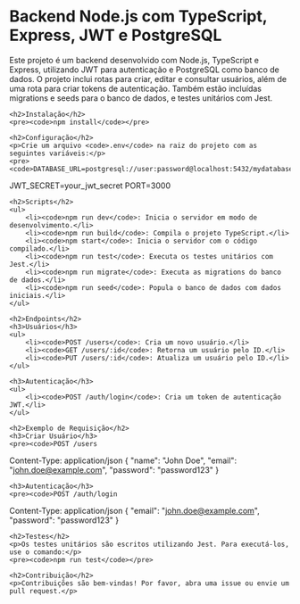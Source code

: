 <!DOCTYPE html>
<html lang="en">
<head>
    <meta charset="UTF-8">
    <meta name="viewport" content="width=device-width, initial-scale=1.0">
</head>
<body>
    <h1>Backend Node.js com TypeScript, Express, JWT e PostgreSQL</h1>
    <p>Este projeto é um backend desenvolvido com Node.js, TypeScript e Express, utilizando JWT para autenticação e PostgreSQL como banco de dados. O projeto inclui rotas para criar, editar e consultar usuários, além de uma rota para criar tokens de autenticação. Também estão incluídas migrations e seeds para o banco de dados, e testes unitários com Jest.</p>
    
    <h2>Instalação</h2>
    <pre><code>npm install</code></pre>
    
    <h2>Configuração</h2>
    <p>Crie um arquivo <code>.env</code> na raiz do projeto com as seguintes variáveis:</p>
    <pre><code>DATABASE_URL=postgresql://user:password@localhost:5432/mydatabase
JWT_SECRET=your_jwt_secret
PORT=3000
</code></pre>
    
    <h2>Scripts</h2>
    <ul>
        <li><code>npm run dev</code>: Inicia o servidor em modo de desenvolvimento.</li>
        <li><code>npm run build</code>: Compila o projeto TypeScript.</li>
        <li><code>npm start</code>: Inicia o servidor com o código compilado.</li>
        <li><code>npm run test</code>: Executa os testes unitários com Jest.</li>
        <li><code>npm run migrate</code>: Executa as migrations do banco de dados.</li>
        <li><code>npm run seed</code>: Popula o banco de dados com dados iniciais.</li>
    </ul>
    
    <h2>Endpoints</h2>
    <h3>Usuários</h3>
    <ul>
        <li><code>POST /users</code>: Cria um novo usuário.</li>
        <li><code>GET /users/:id</code>: Retorna um usuário pelo ID.</li>
        <li><code>PUT /users/:id</code>: Atualiza um usuário pelo ID.</li>
    </ul>
    
    <h3>Autenticação</h3>
    <ul>
        <li><code>POST /auth/login</code>: Cria um token de autenticação JWT.</li>
    </ul>
    
    <h2>Exemplo de Requisição</h2>
    <h3>Criar Usuário</h3>
    <pre><code>POST /users
Content-Type: application/json
{
    "name": "John Doe",
    "email": "john.doe@example.com",
    "password": "password123"
}</code></pre>
    
    <h3>Autenticação</h3>
    <pre><code>POST /auth/login
Content-Type: application/json
{
    "email": "john.doe@example.com",
    "password": "password123"
}</code></pre>
    
    <h2>Testes</h2>
    <p>Os testes unitários são escritos utilizando Jest. Para executá-los, use o comando:</p>
    <pre><code>npm run test</code></pre>
    
    <h2>Contribuição</h2>
    <p>Contribuições são bem-vindas! Por favor, abra uma issue ou envie um pull request.</p>
</body>
</html>